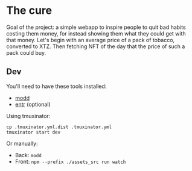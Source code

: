 # The cure

Goal of the project: a simple webapp to inspire people to quit bad habits costing them money,
for instead showing them what they could get with that money.
Let's begin with an average price of a pack of tobacco, converted to XTZ.
Then fetching NFT of the day that the price of such a pack could buy.

## Dev

You'll need to have these tools installed:

- [modd](https://github.com/cortesi/modd)
- [entr](https://github.com/clibs/entr) (optional)

Using tmuxinator:

```
cp .tmuxinator.yml.dist .tmuxinator.yml
tmuxinator start dev
```

Or manually:

- Back: `modd`
- Front: `npm --prefix ./assets_src run watch`
